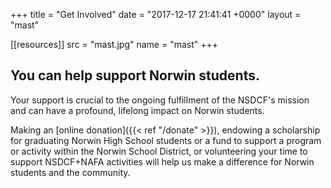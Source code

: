+++
title = "Get Involved"
date  = "2017-12-17 21:41:41 +0000"
layout  = "mast"

[[resources]]
  src  = "mast.jpg"
  name = "mast"
+++

## You can help support Norwin students.

Your support is crucial to the ongoing fulfillment of the NSDCF's mission and can have a profound, lifelong impact on Norwin students.

Making an [online donation]({{< ref "/donate" >}}), endowing a scholarship for graduating Norwin High School students or a fund to support a program or activity within the Norwin School District, or volunteering your time to support NSDCF+NAFA activities will help us make a difference for Norwin students and the community.
